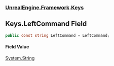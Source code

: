 ### [UnrealEngine.Framework](UnrealEngine_Framework.md 'UnrealEngine.Framework').[Keys](Keys.md 'UnrealEngine.Framework.Keys')
## Keys.LeftCommand Field
```csharp
public const string LeftCommand = LeftCommand;
```
#### Field Value
[System.String](https://docs.microsoft.com/en-us/dotnet/api/System.String 'System.String')
